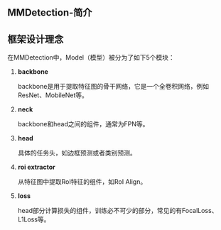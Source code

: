 ## MMDetection-简介

## 框架设计理念

在MMDetection中，Model（模型）被分为了如下5个模块：
1. **backbone**

    backbone是用于提取特征图的骨干网络，它是一个全卷积网络，例如ResNet、MobileNet等。
2. **neck**

    backbone和head之间的组件，通常为FPN等。
3. **head**

    具体的任务头，如边框预测或者类别预测。
4. **roi extractor**

    从特征图中提取RoI特征的组件，如RoI Align。
5. **loss**

    head部分计算损失的组件，训练必不可少的部分，常见的有FocalLoss、L1Loss等。
